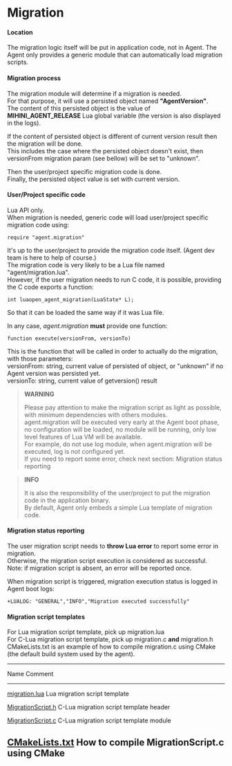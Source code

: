 Migration
=========

#### Location

The migration logic itself will be put in application code, not in
Agent. The Agent only provides a generic module that can
automatically load migration scripts.

#### Migration process

The migration module will determine if a migration is needed.\
 For that purpose, it will use a persisted object named
**"AgentVersion"**.\
 The content of this persisted object is the value of
**MIHINI_AGENT_RELEASE** Lua global variable (the version is also
displayed in the logs).

If the content of persisted object is different of current version
result then the migration will be done.\
 This includes the case where the persisted object doesn't exist, then
versionFrom migration param (see bellow) will be set to "unknown".

Then the user/project specific migration code is done.\
 Finally, the persisted object value is set with current version.

#### User/Project specific code

Lua API only.\
 When migration is needed, generic code will load user/project specific
migration code using:

~~~~{.lua}
require "agent.migration"
~~~~

It's up to the user/project to provide the migration code itself.
(Agent dev team is here to help of course.)\
 The migration code is very likely to be a Lua file named
"agent/migration.lua".\
 However, if the user migration needs to run C code, it is possible,
providing the C code exports a function:

~~~~{.lua}
int luaopen_agent_migration(LuaState* L);
~~~~

So that it can be loaded the same way if it was Lua file.

In any case, *agent.migration* **must** provide one function:

~~~~{.lua}
function execute(versionFrom, versionTo)
~~~~

This is the function that will be called in order to actually do the
migration, with those parameters:\
 versionFrom: string, current value of persisted of object, or "unknown"
if no Agent version was persisted yet.\
 versionTo: string, current value of getversion() result

> **WARNING**
>
> Please pay attention to make the migration script as light as possible,
> with minimum dependencies with others modules.\
>  agent.migration will be executed very early at the Agent boot
> phase, no configuration will be loaded, no module will be running, only
> low level features of Lua VM will be available.\
>  For example, do not use log module, when agent.migration will be
> executed, log is not configured yet.\
>  If you need to report some error, check next section: Migration status
> reporting

> **INFO**
>
> It is also the responsibility of the user/project to put the migration
> code in the application binary.\
>  By default, Agent only embeds a simple Lua template of migration code.

#### Migration status reporting

The user migration script needs to **throw Lua error** to report some
error in migration.\
 Otherwise, the migration script execution is considered as successful.\
 Note: if migration script is absent, an error will be reported once.

When migration script is triggered, migration execution status is logged
in Agent boot logs:

~~~~{.lua}
+LUALOG: "GENERAL","INFO","Migration executed successfully"
~~~~

#### Migration script templates

For Lua migration script template, pick up migration.lua\
 For C-Lua migration script template, pick up migration.c **and**
migration.h\
 CMakeLists.txt is an example of how to compile migration.c using CMake (the default build system used by the agent).


-----------------------------------------------------------------------------------------------------------------------------------------------------------
Name                                                                                                       Comment
------------------------------------------------------                                                     ------------------------------------------------
[migration.lua](http://git.eclipse.org/c/mihini/org.eclipse.mihini.git/tree/agent/agent/migration.lua)      Lua migration script template
                                                                                                           
[MigrationScript.h](Migration_MigrationScript_h.html)                                                       C-Lua migration script template header
                                                                                                           
[MigrationScript.c](Migration_MigrationScript_c.html)                                                       C-Lua migration script template module
                                                                                                           
[CMakeLists.txt](Migration_CMakeLists_txt.html)                                                             How to compile MigrationScript.c using CMake
-----------------------------------------------------------------------------------------------------------------------------------------------------------

